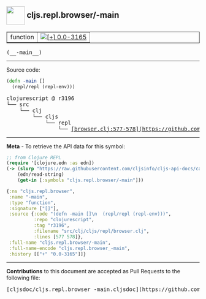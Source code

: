 ## <img width="48px" valign="middle" src="http://i.imgur.com/Hi20huC.png"> cljs.repl.browser/-main

 <table border="1">
<tr>

<td>function</td>
<td><a href="https://github.com/cljsinfo/cljs-api-docs/tree/0.0-3165"><img valign="middle" alt="[+] 0.0-3165" src="https://img.shields.io/badge/+-0.0--3165-lightgrey.svg"></a> </td>
</tr>
</table>

 <samp>
(__-main__)<br>
</samp>

---





Source code:

```clj
(defn -main []
  (repl/repl (repl-env)))
```

 <pre>
clojurescript @ r3196
└── src
    └── clj
        └── cljs
            └── repl
                └── <ins>[browser.clj:577-578](https://github.com/clojure/clojurescript/blob/r3196/src/clj/cljs/repl/browser.clj#L577-L578)</ins>
</pre>


---

__Meta__ - To retrieve the API data for this symbol:

```clj
;; from Clojure REPL
(require '[clojure.edn :as edn])
(-> (slurp "https://raw.githubusercontent.com/cljsinfo/cljs-api-docs/catalog/cljs-api.edn")
    (edn/read-string)
    (get-in [:symbols "cljs.repl.browser/-main"]))
```

```clj
{:ns "cljs.repl.browser",
 :name "-main",
 :type "function",
 :signature ["[]"],
 :source {:code "(defn -main []\n  (repl/repl (repl-env)))",
          :repo "clojurescript",
          :tag "r3196",
          :filename "src/clj/cljs/repl/browser.clj",
          :lines [577 578]},
 :full-name "cljs.repl.browser/-main",
 :full-name-encode "cljs.repl.browser_-main",
 :history [["+" "0.0-3165"]]}

```

---

__Contributions__ to this document are accepted as Pull Requests to the following file:

 <pre>
[cljsdoc/cljs.repl.browser_-main.cljsdoc](https://github.com/cljsinfo/cljs-api-docs/blob/master/cljsdoc/cljs.repl.browser_-main.cljsdoc)
</pre>


